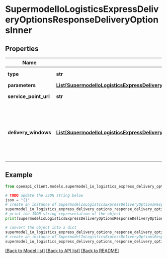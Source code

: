 # SupermodelIoLogisticsExpressDeliveryOptionsResponseDeliveryOptionsInner


## Properties

Name | Type | Description | Notes
------------ | ------------- | ------------- | -------------
**type** | **str** | The name of delivery option\&quot; | 
**parameters** | [**List[SupermodelIoLogisticsExpressDeliveryOptionsResponseDeliveryOptionsInnerParametersInner]**](SupermodelIoLogisticsExpressDeliveryOptionsResponseDeliveryOptionsInnerParametersInner.md) |  | 
**service_point_url** | **str** | Returned only for type&#x3D;servicePoint | [optional] 
**delivery_windows** | [**List[SupermodelIoLogisticsExpressDeliveryOptionsResponseDeliveryOptionsInnerDeliveryWindowsInner]**](SupermodelIoLogisticsExpressDeliveryOptionsResponseDeliveryOptionsInnerDeliveryWindowsInner.md) | Returned only for type&#x3D;scheduleDelivery and vacationHold. Important: the start and end datetime field values must be among the options provided in GET delivery-option response.  | [optional] 

## Example

```python
from openapi_client.models.supermodel_io_logistics_express_delivery_options_response_delivery_options_inner import SupermodelIoLogisticsExpressDeliveryOptionsResponseDeliveryOptionsInner

# TODO update the JSON string below
json = "{}"
# create an instance of SupermodelIoLogisticsExpressDeliveryOptionsResponseDeliveryOptionsInner from a JSON string
supermodel_io_logistics_express_delivery_options_response_delivery_options_inner_instance = SupermodelIoLogisticsExpressDeliveryOptionsResponseDeliveryOptionsInner.from_json(json)
# print the JSON string representation of the object
print(SupermodelIoLogisticsExpressDeliveryOptionsResponseDeliveryOptionsInner.to_json())

# convert the object into a dict
supermodel_io_logistics_express_delivery_options_response_delivery_options_inner_dict = supermodel_io_logistics_express_delivery_options_response_delivery_options_inner_instance.to_dict()
# create an instance of SupermodelIoLogisticsExpressDeliveryOptionsResponseDeliveryOptionsInner from a dict
supermodel_io_logistics_express_delivery_options_response_delivery_options_inner_from_dict = SupermodelIoLogisticsExpressDeliveryOptionsResponseDeliveryOptionsInner.from_dict(supermodel_io_logistics_express_delivery_options_response_delivery_options_inner_dict)
```
[[Back to Model list]](../README.md#documentation-for-models) [[Back to API list]](../README.md#documentation-for-api-endpoints) [[Back to README]](../README.md)


